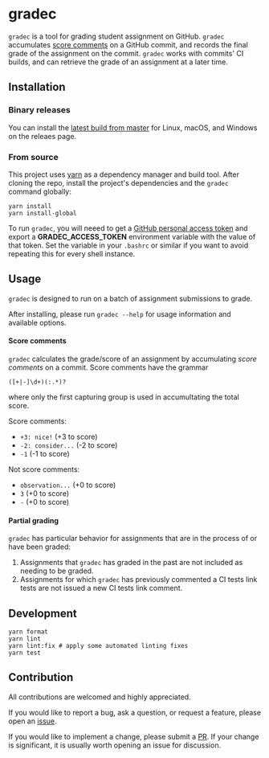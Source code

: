 # gradec

`gradec` is a tool for grading student assignment on GitHub.
`gradec` accumulates [score comments](#score-comments) on a GitHub commit, and
records the final grade of the assignment on the commit. `gradec` works with
commits' CI builds, and can retrieve the grade of an assignment at a later time.

## Installation

### Binary releases

You can install the [latest build from master](https://github.com/ayazhafiz/gradec/releases/tag/987aa8d)
for Linux, macOS, and Windows on the releaes page.

### From source

This project uses [yarn](https://yarnpkg.com) as a dependency manager and build
tool. After cloning the repo, install the project's dependencies and the
`gradec` command globally:

```shell
yarn install
yarn install-global
```

To run `gradec`, you will neeed to get a
[GitHub personal access token](https://help.github.com/en/articles/creating-a-personal-access-token-for-the-command-line)
and export a **GRADEC_ACCESS_TOKEN** environment variable with the value of that
token. Set the variable in your `.bashrc` or similar if you want to avoid
repeating this for every shell instance.

## Usage

`gradec` is designed to run on a batch of assignment submissions to grade.

After installing, please run `gradec --help` for usage information and available options.

#### Score comments

`gradec` calculates the grade/score of an assignment by accumulating _score comments_ on a commit.
Score comments have the grammar

```regex
([+|-]\d+)(:.*)?
```

where only the first capturing group is used in accumultating the total score.

Score comments:

- `+3: nice!` (+3 to score)
- `-2: consider...` (-2 to score)
- `-1` (-1 to score)

Not score comments:

- `observation...` (+0 to score)
- `3` (+0 to score)
- `-` (+0 to score)

#### Partial grading

`gradec` has particular behavior for assignments that are in the process of or
have been graded:

1. Assignments that `gradec` has graded in the past are not included as needing
   to be graded.
2. Assignments for which `gradec` has previously commented a CI tests link tests
   are not issued a new CI tests link comment.

## Development

```shell
yarn format
yarn lint
yarn lint:fix # apply some automated linting fixes
yarn test
```

## Contribution

All contributions are welcomed and highly appreciated.

If you would like to report a bug, ask a question, or request a feature, please
open an [issue](https://github.com/ayazhafiz/gradec/issues).

If you would like to implement a change, please submit a
[PR](https://github.com/ayazhafiz/gradec/pulls). If your change is significant, it is usually worth
opening an issue for discussion.
